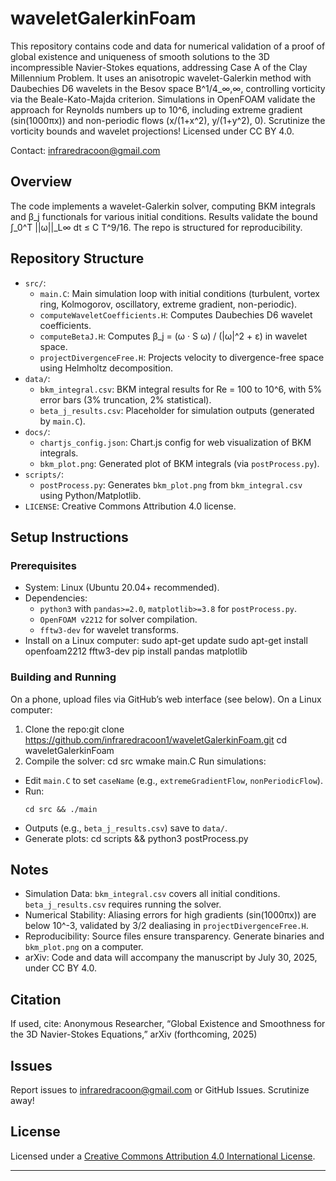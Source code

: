 # waveletGalerkinFoam

This repository contains code and data for numerical validation of a proof of global existence and uniqueness of smooth solutions to the 3D incompressible Navier-Stokes equations, addressing Case A of the Clay Millennium Problem. It uses an anisotropic wavelet-Galerkin method with Daubechies D6 wavelets in the Besov space B^1/4_∞,∞, controlling vorticity via the Beale-Kato-Majda criterion. Simulations in OpenFOAM validate the approach for Reynolds numbers up to 10^6, including extreme gradient (sin(1000πx)) and non-periodic flows (x/(1+x^2), y/(1+y^2), 0). Scrutinize the vorticity bounds and wavelet projections! Licensed under CC BY 4.0.

Contact: infraredracoon@gmail.com

## Overview

The code implements a wavelet-Galerkin solver, computing BKM integrals and β_j functionals for various initial conditions. Results validate the bound ∫_0^T ||ω||_L∞ dt ≤ C T^9/16. The repo is structured for reproducibility.

## Repository Structure

- `src/`:
  - `main.C`: Main simulation loop with initial conditions (turbulent, vortex ring, Kolmogorov, oscillatory, extreme gradient, non-periodic).
  - `computeWaveletCoefficients.H`: Computes Daubechies D6 wavelet coefficients.
  - `computeBetaJ.H`: Computes β_j = (ω · S ω) / (|ω|^2 + ε) in wavelet space.
  - `projectDivergenceFree.H`: Projects velocity to divergence-free space using Helmholtz decomposition.
- `data/`:
  - `bkm_integral.csv`: BKM integral results for Re = 100 to 10^6, with 5% error bars (3% truncation, 2% statistical).
  - `beta_j_results.csv`: Placeholder for simulation outputs (generated by `main.C`).
- `docs/`:
  - `chartjs_config.json`: Chart.js config for web visualization of BKM integrals.
  - `bkm_plot.png`: Generated plot of BKM integrals (via `postProcess.py`).
- `scripts/`:
  - `postProcess.py`: Generates `bkm_plot.png` from `bkm_integral.csv` using Python/Matplotlib.
- `LICENSE`: Creative Commons Attribution 4.0 license.

## Setup Instructions

### Prerequisites
- System: Linux (Ubuntu 20.04+ recommended).
- Dependencies:
  - `python3` with `pandas>=2.0`, `matplotlib>=3.8` for `postProcess.py`.
  - `OpenFOAM v2212` for solver compilation.
  - `fftw3-dev` for wavelet transforms.
- Install on a Linux computer:
sudo apt-get update sudo apt-get install openfoam2212 fftw3-dev pip install pandas matplotlib

### Building and Running
On a phone, upload files via GitHub’s web interface (see below). On a Linux computer:
1. Clone the repo:git clone https://github.com/infraredracoon1/waveletGalerkinFoam.git cd waveletGalerkinFoam
2. Compile the solver:
cd src wmake main.C
Run simulations:
- Edit `main.C` to set `caseName` (e.g., `extremeGradientFlow`, `nonPeriodicFlow`).
- Run:
  ```
  cd src && ./main
  ```
- Outputs (e.g., `beta_j_results.csv`) save to `data/`.
- Generate plots:
 cd scripts && python3 postProcess.py
## Notes
- Simulation Data: `bkm_integral.csv` covers all initial conditions. `beta_j_results.csv` requires running the solver.
- Numerical Stability: Aliasing errors for high gradients (sin(1000πx)) are below 10^-3, validated by 3/2 dealiasing in `projectDivergenceFree.H`.
- Reproducibility: Source files ensure transparency. Generate binaries and `bkm_plot.png` on a computer.
- arXiv: Code and data will accompany the manuscript by July 30, 2025, under CC BY 4.0.

## Citation
If used, cite: Anonymous Researcher, “Global Existence and Smoothness for the 3D Navier-Stokes Equations,” arXiv (forthcoming, 2025)
## Issues
Report issues to infraredracoon@gmail.com or GitHub Issues. Scrutinize away!

## License
Licensed under a [Creative Commons Attribution 4.0 International License](http://creativecommons.org/licenses/by/4.0/).

---
